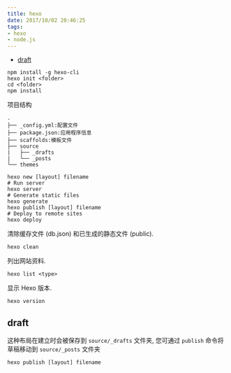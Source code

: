 ```yaml
---
title: hexo
date: 2017/10/02 20:46:25
tags:
- hexo
- node.js
---
```

<!-- TOC -->

- [draft](#draft)

<!-- /TOC -->

```
npm install -g hexo-cli
hexo init <folder>
cd <folder>
npm install
```

项目结构

```
.
├── _config.yml:配置文件
├── package.json:应用程序信息
├── scaffolds:模板文件
├── source
|   ├── _drafts
|   └── _posts
└── themes
```

```
hexo new [layout] filename
# Run server
hexo server
# Generate static files
hexo generate
hexo publish [layout] filename
# Deploy to remote sites
hexo deploy
```


清除缓存文件 (db.json) 和已生成的静态文件 (public).
```
hexo clean
```

列出网站资料.
```
hexo list <type>
```

显示 Hexo 版本.
```
hexo version
```

## draft

这种布局在建立时会被保存到 `source/_drafts` 文件夹, 您可通过 `publish` 命令将草稿移动到 `source/_posts` 文件夹
```
hexo publish [layout] filename
```